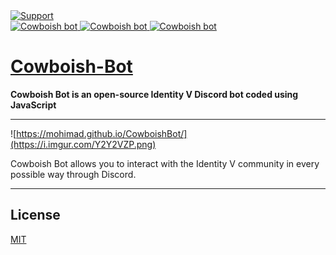 <a href="https://discord.gg/YWcSukS">
    <img src="https://img.shields.io/discord/636241255994490900.svg?colorB=Blue&logo=discord&label=Cowboish_server&style=for-the-badge" alt="Support">
</a>
<br>
<a href="https://top.gg/bot/632291800585076761" >
  <img src="https://top.gg/api/widget/servers/632291800585076761.svg" alt="Cowboish bot" />
</a>
<a href="https://top.gg/bot/632291800585076761" >
  <img src="https://top.gg/api/widget/status/632291800585076761.svg" alt="Cowboish bot" />
</a>
<a href="https://top.gg/bot/632291800585076761" >
  <img src="https://top.gg/api/widget/owner/632291800585076761.svg" alt="Cowboish bot" />
</a>

# [Cowboish-Bot](https://discord.com/oauth2/authorize?client_id=632291800585076761&scope=bot&permissions=268758102)
**Cowboish Bot is an open-source Identity V Discord bot coded using JavaScript**
- - - 
![https://mohimad.github.io/CowboishBot/](https://i.imgur.com/Y2Y2VZP.png)

Cowboish Bot allows you to interact with the Identity V community in every possible way through Discord.

- - -
## License
[MIT](https://github.com/MohiMad/Cowboish-Bot/blob/master/LICENSE)

